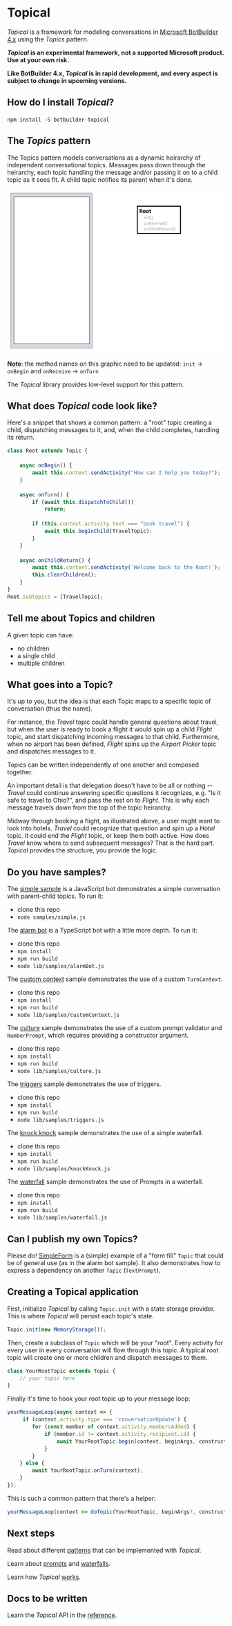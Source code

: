 # Topical

*Topical* is a framework for modeling conversations in [Microsoft BotBuilder 4.x](https://github.com/microsoft/botbuilder-js) using the *Topics* pattern.

***Topical* is an experimental framework, not a supported Microsoft product. Use at your own risk.**

**Like BotBuilder 4.x, *Topical* is in rapid development, and every aspect is subject to change in upcoming versions.**

## How do I install *Topical*?

`npm install -S botbuilder-topical`

## The *Topics* pattern

The Topics pattern models conversations as a dynamic heirarchy of independent conversational topics. Messages pass down through the heirarchy, each topic handling the message and/or passing it on to a child topic as it sees fit. A child topic notifies its parent when it's done.

![Topics](/Topics.gif)

**Note**: the method names on this graphic need to be updated: `init` -> `onBegin` and `onReceive` -> `onTurn`

The *Topical* library provides low-level support for this pattern. 

## What does *Topical* code look like?

Here's a snippet that shows a common pattern: a "root" topic creating a child, dispatching messages to it, and, when the child completes, handling its return.
```ts
class Root extends Topic {

    async onBegin() {
        await this.context.sendActivity("How can I help you today?");
    }

    async onTurn() {
        if (await this.dispatchToChild())
            return;

        if (this.context.activity.text === "book travel") {
            await this.beginChild(TravelTopic);
        }
    }

    async onChildReturn() {
        await this.context.sendActivity(`Welcome back to the Root!`);
        this.clearChildren();
    }
}
Root.subtopics = [TravelTopic];
```

## Tell me about Topics and children

A given topic can have:

* no children
* a single child
* multiple children

## What goes into a Topic?

It's up to you, but the idea is that each Topic maps to a specific topic of conversation (thus the name).

For instance, the *Travel* topic could handle general questions about travel, but when the user is ready to book a flight it would spin up a child *Flight* topic, and start dispatching incoming messages to that child. Furthermore, when no airport has been defined, *Flight* spins up the *Airport Picker* topic and dispatches messages to it.

Topics can be written independently of one another and composed together.

An important detail is that delegation doesn't have to be all or nothing -- *Travel* could continue answering specific questions it recognizes, e.g. "Is it safe to travel to Ohio?", and pass the rest on to *Flight*. This is why each message travels down from the top of the topic heirarchy.

Midway through booking a flight, as illustrated above, a user might want to look into hotels. *Travel* could recognize that question and spin up a *Hotel* topic. It could end the *Flight* topic, or keep them both active. How does *Travel* know where to send subsequent messages? That is the hard part. *Topical* provides the structure, you provide the logic.

## Do you have samples?

The [simple sample](/samples/simple.js) is a JavaScript bot demonstrates a simple conversation with parent-child topics. To run it:

* clone this repo
* `node samples/simple.js`

The [alarm bot](/samples/alarmBot.ts) is a TypeScript bot with a little more depth. To run it:

* clone this repo
* `npm install`
* `npm run build`
* `node lib/samples/alarmBot.js`

The [custom context](/samples/customContext.ts) sample demonstrates the use of a custom `TurnContext`.

* clone this repo
* `npm install`
* `npm run build`
* `node lib/samples/customContext.js`

The [culture](/samples/culture.ts) sample demonstrates the use of a custom prompt validator and `NumberPrompt`, which requires providing a constructor argument.

* clone this repo
* `npm install`
* `npm run build`
* `node lib/samples/culture.js`

The [triggers](/samples/triggers.ts) sample demonstrates the use of triggers.

* clone this repo
* `npm install`
* `npm run build`
* `node lib/samples/triggers.js`

The [knock knock](/samples/knockKnock.ts) sample demonstrates the use of a simple waterfall.

* clone this repo
* `npm install`
* `npm run build`
* `node lib/samples/knockKnock.js`

The [waterfall](/samples/knockKnock.ts) sample demonstrates the use of Prompts in a waterfall.

* clone this repo
* `npm install`
* `npm run build`
* `node lib/samples/waterfall.js`

## Can I publish my own Topics?

Please do! [SimpleForm](/src/SimpleForm.ts) is a (simple) example of a "form fill" `Topic` that could be of general use (as in the alarm bot sample). It also demonstrates how to express a dependency on another `Topic` (`TextPrompt`).

## Creating a Topical application

First, initialize *Topical* by calling `Topic.init` with a state storage provider. This is where *Topical* will persist each topic's state.
```ts
Topic.init(new MemoryStorage());
```
Then, create a subclass of `Topic` which will be your "root". Every activity for every user in every conversation will flow through this topic. A typical root topic will create one or more children and dispatch messages to them.
```ts
class YourRootTopic extends Topic {
    // your topic here
}
```
Finally it's time to hook your root topic up to your message loop:
```ts
yourMessageLoop(async context => {
     if (context.activity.type === 'conversationUpdate') {
        for (const member of context.activity.membersAdded) {
            if (member.id != context.activity.recipient.id) {
                await YourRootTopic.begin(context, beginArgs, constructorArgs);
            }
        }
    } else {
        await YourRootTopic.onTurn(context);
    }
});
```
This is such a common pattern that there's a helper:
```ts
yourMessageLoop(context => doTopic(YourRootTopic, beginArgs?, constructorArgs?));
```

## Next steps

Read about different [patterns](/docs/patterns.md) that can be implemented with *Topical*.

Learn about [prompts](/docs/prompts.md) and [waterfalls](/docs/waterfalls.md).

Learn how *Topical* [works](/docs/understanding.md).

## Docs to be written

Learn the *Topical* API in the [reference](/docs/reference.md).


